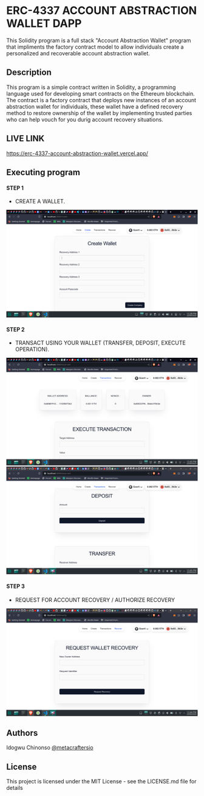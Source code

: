 # ERC-4337 ACCOUNT ABSTRACTION WALLET DAPP

This Solidity program is a full stack "Account Abstraction Wallet" program that impliments the factory contract model to allow individuals create a personalized and recoverable account abstraction wallet.

## Description

This program is a simple contract written in Solidity, a programming language used for developing smart contracts on the Ethereum blockchain. The contract is a factory contract that deploys new instances of an account abstraction wallet for individuals, these wallet have a defined recovery method to restore ownership of the wallet by implementing trusted parties who can help vouch for you durig account recovery situations.


## LIVE LINK
https://erc-4337-account-abstraction-wallet.vercel.app/


## Executing program
#### STEP 1
- CREATE A WALLET.
<img src="./images/Screenshot_20230922_123823.png" alt="Nonnyjoe" />

#### STEP 2
- TRANSACT USING YOUR WALLET (TRANSFER, DEPOSIT, EXECUTE OPERATION).
<img src="./images/Screenshot_20230922_124315.png" alt="Nonnyjoe" />
<img src="./images/Screenshot_20230922_124516.png" alt="Nonnyjoe" />


#### STEP 3
- REQUEST FOR ACCOUNT RECOVERY / AUTHORIZE RECOVERY
<img src="./images/Screenshot_20230922_124439.png" alt="Nonnyjoe" />

## Authors

Idogwu Chinonso
[@metacraftersio](https://twitter.com/ChinonsoIdogwu)


## License

This project is licensed under the MIT License - see the LICENSE.md file for details